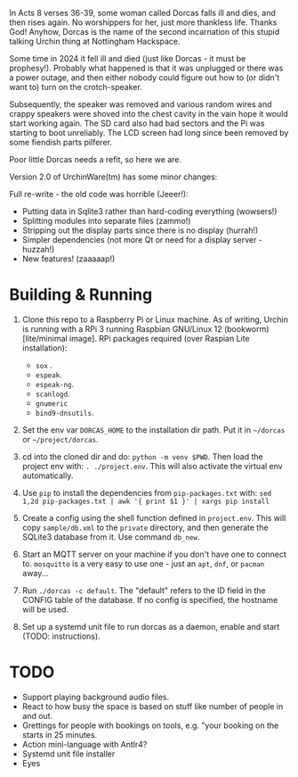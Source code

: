 
In Acts 8 verses 36-39, some woman called Dorcas falls ill and dies, and then rises again.
No worshippers for her, just more thankless life. Thanks God! Anyhow, Dorcas is the name
of the second incarnation of this stupid talking Urchin thing at Nottingham Hackspace.

Some time in 2024 it fell ill and died (just like Dorcas - it must be prophesy!). Probably
what happened is that it was unplugged or there was a power outage, and then either nobody
could figure out how to (or didn't want to) turn on the crotch-speaker.

Subsequently, the speaker was removed and various random wires and crappy speakers were
shoved into the chest cavity in the vain hope it would start working again. The SD card
also had bad sectors and the Pi was starting to boot unreliably. The LCD screen had long
since been removed by some fiendish parts pilferer.

Poor little Dorcas needs a refit, so here we are.

Version 2.0 of UrchinWare(tm) has some minor changes:

Full re-write - the old code was horrible (Jeeer!):

* Putting data in Sqlite3 rather than hard-coding everything (wowsers!)
* Splitting modules into separate files (zammo!)
* Stripping out the display parts since there is no display (hurrah!)
* Simpler dependencies (not more Qt or need for a display server - huzzah!)
* New features! (zaaaaap!)


Building & Running
==================

1. Clone this repo to a Raspberry Pi or Linux machine.  As of writing, Urchin is running
   with a RPi 3 running Raspbian GNU/Linux 12 (bookworm) [lite/minimal image]. RPi packages
   required (over Raspian Lite installation):
   - `sox` .
   - `espeak`.
   - `espeak-ng`.
   - `scanlogd`.
   - `gnumeric`
   - `bind9-dnsutils`.

2. Set the env var `DORCAS_HOME` to the installation dir path. Put it in `~/dorcas` or
   `~/project/dorcas`.

3. cd into the cloned dir and do: `python -m venv $PWD`. Then load the project env with:
   `. ./project.env`. This will also activate the virtual env automatically.

4. Use `pip` to install the dependencies from `pip-packages.txt` with:
   `sed 1,2d pip-packages.txt | awk '{ print $1 }' | xargs pip install`

5. Create a config using the shell function defined in `project.env`.  This will copy 
   `sample/db.xml` to the `private` directory, and then generate the SQLite3 database from
   it. Use command `db_new`.

6. Start an MQTT server on your machine if you don't have one to connect to. `mosquitto` is
   a very easy to use one - just an `apt`, `dnf`, or `pacman` away...

6. Run `./dorcas -c default`.  The "default" refers to the ID field in the CONFIG table of 
   the database.  If no config is specified, the hostname will be used.

7. Set up a systemd unit file to run dorcas as a daemon, enable and start (TODO: 
   instructions).


TODO
====

* Support playing background audio files.
* React to how busy the space is based on stuff like number of people in and out.
* Grettings for people with bookings on tools, e.g. "your booking on the <thing> 
  starts in 25 minutes.
* Action mini-language with Antlr4?
* Systemd unit file installer
* Eyes


